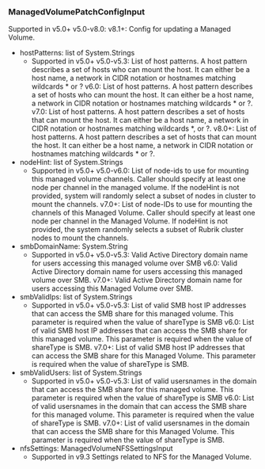 ### ManagedVolumePatchConfigInput
Supported in v5.0+
  v5.0-v8.0: 
  v8.1+: Config for updating a Managed Volume.

- hostPatterns: list of System.Strings
  - Supported in v5.0+
      v5.0-v5.3: List of host patterns. A host pattern describes a set of hosts who can mount the host. It can either be a host name, a network in CIDR notation or hostnames matching wildcards * or ?
      v6.0: List of host patterns. A host pattern describes a set of hosts who can mount the host. It can either be a host name, a network in CIDR notation or hostnames matching wildcards * or ?.
      v7.0: List of host patterns. A host pattern describes a set of hosts that can mount the host. It can either be a host name, a network in CIDR notation or hostnames matching wildcards *, or ?.
      v8.0+: List of host patterns. A host pattern describes a set of hosts that can mount the host. It can either be a host name, a network in CIDR notation or hostnames matching wildcards * or ?.
- nodeHint: list of System.Strings
  - Supported in v5.0+
      v5.0-v6.0: List of node-ids to use for mounting this managed volume channels. Caller should specify at least one node per channel in the managed volume. If the nodeHint is not provided, system will randomly select a subset of nodes in cluster to mount the channels.
      v7.0+: List of node-IDs to use for mounting the channels of this Managed Volume. Caller should specify at least one node per channel in the Managed Volume. If nodeHint is not provided, the system randomly selects a subset of Rubrik cluster nodes to mount the channels.
- smbDomainName: System.String
  - Supported in v5.0+
      v5.0-v5.3: Valid Active Directory domain name for users accessing this managed volume over SMB
      v6.0: Valid Active Directory domain name for users accessing this managed volume over SMB.
      v7.0+: Valid Active Directory domain name for users accessing this Managed Volume over SMB.
- smbValidIps: list of System.Strings
  - Supported in v5.0+
      v5.0-v5.3: List of valid SMB host IP addresses that can access the SMB share for this managed volume. This parameter is required when the value of shareType is SMB
      v6.0: List of valid SMB host IP addresses that can access the SMB share for this managed volume. This parameter is required when the value of shareType is SMB.
      v7.0+: List of valid SMB host IP addresses that can access the SMB share for this Managed Volume. This parameter is required when the value of shareType is SMB.
- smbValidUsers: list of System.Strings
  - Supported in v5.0+
      v5.0-v5.3: List of valid usersnames in the domain that can access the SMB share for this managed volume. This parameter is required when the value of shareType is SMB
      v6.0: List of valid usersnames in the domain that can access the SMB share for this managed volume. This parameter is required when the value of shareType is SMB.
      v7.0+: List of valid usersnames in the domain that can access the SMB share for this Managed Volume. This parameter is required when the value of shareType is SMB.
- nfsSettings: ManagedVolumeNFSSettingsInput
  - Supported in v9.3
      Settings related to NFS for the Managed Volume.
